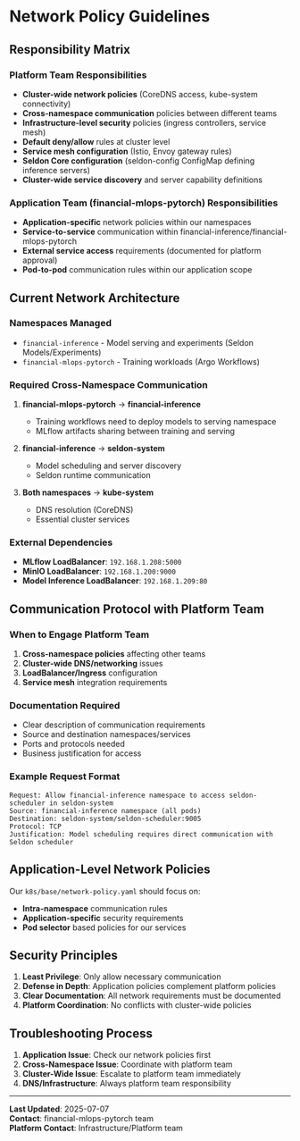 # Network Policy Guidelines

## Responsibility Matrix

### Platform Team Responsibilities
- **Cluster-wide network policies** (CoreDNS access, kube-system connectivity)
- **Cross-namespace communication** policies between different teams
- **Infrastructure-level security** policies (ingress controllers, service mesh)
- **Default deny/allow** rules at cluster level
- **Service mesh configuration** (Istio, Envoy gateway rules)
- **Seldon Core configuration** (seldon-config ConfigMap defining inference servers)
- **Cluster-wide service discovery** and server capability definitions

### Application Team (financial-mlops-pytorch) Responsibilities  
- **Application-specific** network policies within our namespaces
- **Service-to-service** communication within financial-inference/financial-mlops-pytorch
- **External service access** requirements (documented for platform approval)
- **Pod-to-pod** communication rules within our application scope

## Current Network Architecture

### Namespaces Managed
- `financial-inference` - Model serving and experiments (Seldon Models/Experiments)
- `financial-mlops-pytorch` - Training workloads (Argo Workflows)

### Required Cross-Namespace Communication
1. **financial-mlops-pytorch** → **financial-inference**
   - Training workflows need to deploy models to serving namespace
   - MLflow artifacts sharing between training and serving

2. **financial-inference** → **seldon-system**
   - Model scheduling and server discovery
   - Seldon runtime communication

3. **Both namespaces** → **kube-system**
   - DNS resolution (CoreDNS)
   - Essential cluster services

### External Dependencies
- **MLflow LoadBalancer**: `192.168.1.208:5000`
- **MinIO LoadBalancer**: `192.168.1.200:9000`  
- **Model Inference LoadBalancer**: `192.168.1.209:80`

## Communication Protocol with Platform Team

### When to Engage Platform Team
1. **Cross-namespace policies** affecting other teams
2. **Cluster-wide DNS/networking** issues
3. **LoadBalancer/Ingress** configuration
4. **Service mesh** integration requirements

### Documentation Required
- Clear description of communication requirements
- Source and destination namespaces/services
- Ports and protocols needed
- Business justification for access

### Example Request Format
```
Request: Allow financial-inference namespace to access seldon-scheduler in seldon-system
Source: financial-inference namespace (all pods)
Destination: seldon-system/seldon-scheduler:9005
Protocol: TCP
Justification: Model scheduling requires direct communication with Seldon scheduler
```

## Application-Level Network Policies

Our `k8s/base/network-policy.yaml` should focus on:
- **Intra-namespace** communication rules
- **Application-specific** security requirements
- **Pod selector** based policies for our services

## Security Principles

1. **Least Privilege**: Only allow necessary communication
2. **Defense in Depth**: Application policies complement platform policies
3. **Clear Documentation**: All network requirements must be documented
4. **Platform Coordination**: No conflicts with cluster-wide policies

## Troubleshooting Process

1. **Application Issue**: Check our network policies first
2. **Cross-Namespace Issue**: Coordinate with platform team
3. **Cluster-Wide Issue**: Escalate to platform team immediately
4. **DNS/Infrastructure**: Always platform team responsibility

---

**Last Updated**: 2025-07-07  
**Contact**: financial-mlops-pytorch team  
**Platform Contact**: Infrastructure/Platform team